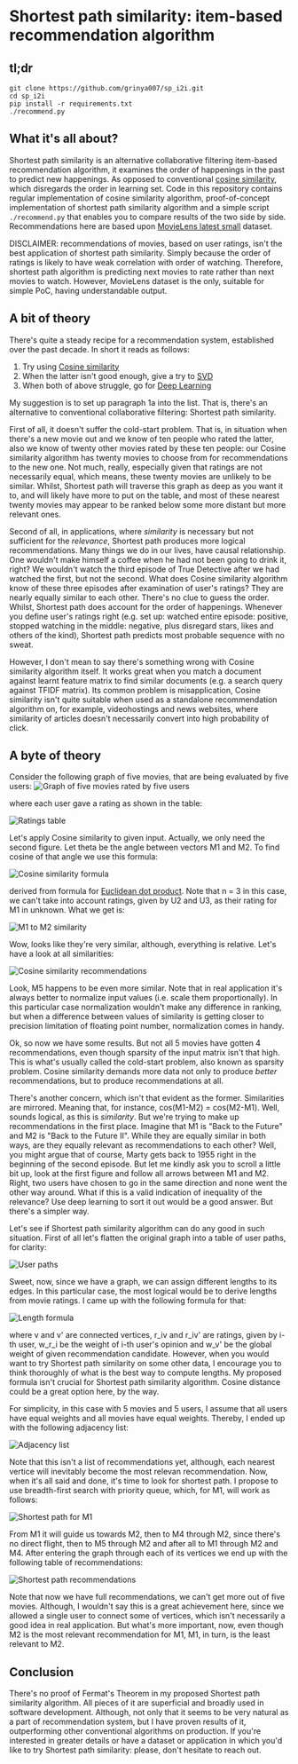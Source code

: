 # Shortest path similarity: item-based recommendation algorithm
## tl;dr
```
git clone https://github.com/grinya007/sp_i2i.git
cd sp_i2i
pip install -r requirements.txt
./recommend.py
```
## What it's all about?
Shortest path similarity is an alternative collaborative filtering item-based recommendation algorithm, it examines the order of happenings in the past to predict new happenings. As opposed to conventional [cosine similarity](https://en.wikipedia.org/wiki/Cosine_similarity), which disregards the order in learning set. Code in this repository contains regular implementation of cosine similarity algorithm, proof-of-concept implementation of shortest path similarity algorithm and a simple script ```./recommend.py``` that enables you to compare results of the two side by side. Recommendations here are based upon [MovieLens latest small](http://files.grouplens.org/datasets/movielens/ml-latest-small-README.html) dataset.

DISCLAIMER: recommendations of movies, based on user ratings, isn't the best application of shortest path similarity. Simply because the order of ratings is likely to have weak correlation with order of watching. Therefore, shortest path algorithm is predicting next movies to rate rather than next movies to watch. However, MovieLens dataset is the only, suitable for simple PoC, having understandable output.

## A bit of theory
There's quite a steady recipe for a recommendation system, established over the past decade. In short it reads as follows:
1. Try using [Cosine similarity](https://en.wikipedia.org/wiki/Cosine_similarity)
2. When the latter isn't good enough, give a try to [SVD](https://en.wikipedia.org/wiki/Singular_value_decomposition)
3. When both of above struggle, go for [Deep Learning](https://en.wikipedia.org/wiki/Deep_learning)

My suggestion is to set up paragraph 1a into the list. That is, there's an alternative to conventional collaborative filtering: Shortest path similarity.

First of all, it doesn't suffer the cold-start problem. That is, in situation when there's a new movie out and we know of ten people who rated the latter, also we know of twenty other movies rated by these ten people: our Cosine similarity algorithm has twenty movies to choose from for recommendations to the new one. Not much, really, especially given that ratings are not necessarily equal, which means, these twenty movies are unlikely to be similar. Whilst, Shortest path will traverse this graph as deep as you want it to, and will likely have more to put on the table, and most of these nearest twenty movies may appear to be ranked below some more distant but more relevant ones.

Second of all, in applications, where _similarity_ is necessary but not sufficient for the _relevance_, Shortest path produces more logical recommendations. Many things we do in our lives, have causal relationship. One wouldn't make himself a coffee when he had not been going to drink it, right? We wouldn't watch the third episode of True Detective after we had watched the first, but not the second. What does Cosine similarity algorithm know of these three episodes after examination of user's ratings? They are nearly equally similar to each other. There's no clue to guess the order. Whilst, Shortest path does account for the order of happenings. Whenever you define user's ratings right (e.g. set up: watched entire episode: positive, stopped watching in the middle: negative, plus disregard stars, likes and others of the kind), Shortest path predicts most probable sequence with no sweat.

However, I don't mean to say there's something wrong with Cosine similarity algorithm itself. It works great when you match a document against learnt feature matrix to find similar documents (e.g. a search query against TFIDF matrix). Its common problem is misapplication, Cosine similarity isn't quite suitable when used as a standalone recommendation algorithm on, for example, videohostings and news websites, where similarity of articles doesn't necessarily convert into high probability of click.

## A byte of theory
Consider the following graph of five movies, that are being evaluated by five users:
![Graph of five movies rated by five users](/img/5u5m_graph.png)

where each user gave a rating as shown in the table:

![Ratings table](/img/5u5m_table.png)

Let's apply Cosine similarity to given input. Actually, we only need the second figure. Let theta be the angle between vectors M1 and M2. To find cosine of that angle we use this formula:

![Cosine similarity formula](/img/cosine_i2i_formula_1.png)

derived from formula for [Euclidean dot product](https://en.wikipedia.org/wiki/Euclidean_vector#Dot_product). Note that n = 3 in this case, we can't take into account ratings, given by U2 and U3, as their rating for M1 in unknown. What we get is:

![M1 to M2 similarity](/img/cosine_i2i_formula_m1_m2_1.png)

Wow, looks like they're very similar, although, everything is relative. Let's have a look at all similarities:

![Cosine similarity recommendations](/img/cosine_i2i_recs.png)

Look, M5 happens to be even more similar. Note that in real application it's always better to normalize input values (i.e. scale them proportionally). In this particular case normalization wouldn't make any difference in ranking, but when a difference between values of similarity is getting closer to precision limitation of floating point number, normalization comes in handy.

Ok, so now we have some results. But not all 5 movies have gotten 4 recommendations, even though sparsity of the input matrix isn't that high. This is what's usually called the cold-start problem, also known as sparsity problem. Cosine similarity demands more data not only to produce _better_ recommendations, but to produce recommendations at all.

There's another concern, which isn't that evident as the former. Similarities are mirrored. Meaning that, for instance, cos(M1-M2) = cos(M2-M1). Well, sounds logical, as this is _similarity_. But we're trying to make up recommendations in the first place. Imagine that M1 is "Back to the Future" and M2 is "Back to the Future II". While they are equally similar in both ways, are they equally relevant as recommendations to each other? Well, you might argue that of course, Marty gets back to 1955 right in the beginning of the second episode. But let me kindly ask you to scroll a little bit up, look at the first figure and follow all arrows between M1 and M2. Right, two users have chosen to go in the same direction and none went the other way around. What if this is a valid indication of inequality of the relevance? Use deep learning to sort it out would be a good answer. But there's a simpler way.

Let's see if Shortest path similarity algorithm can do any good in such situation. First of all let's flatten the original graph into a table of user paths, for clarity:

![User paths](/img/sp_user_paths.png)

Sweet, now, since we have a graph, we can assign different lengths to its edges. In this particular case, the most logical would be to derive lengths from movie ratings. I came up with the following formula for that:

![Length formula](/img/sp_edge_length_formula.png)

where v and v' are connected vertices, r_iv and r_iv' are ratings, given by i-th user, w_r_i be the weight of i-th user's opinion and w_v' be the global weight of given recommendation candidate. However, when you would want to try Shortest path similarity on some other data, I encourage you to think thoroughly of what is the best way to compute lengths. My proposed formula isn't crucial for Shortest path similarity algorithm. Cosine distance could be a great option here, by the way.

For simplicity, in this case with 5 movies and 5 users, I assume that all users have equal weights and all movies have equal weights. Thereby, I ended up with the following adjacency list:

![Adjacency list](/img/sp_movies_adjacency_list.png)

Note that this isn't a list of recommendations yet, although, each nearest vertice will inevitably become the most relevan recommendation. Now, when it's all said and done, it's time to look for shortest path. I propose to use breadth-first search with priority queue, which, for M1, will work as follows:

![Shortest path for M1](/img/sp_recs_for_m1.png)

From M1 it will guide us towards M2, then to M4 through M2, since there's no direct flight, then to M5 through M2 and after all to M1 through M2 and M4. After entering the graph through each of its vertices we end up with the following table of recommendations:

![Shortest path recommendations](/img/sp_recs.png)

Note that now we have full recommendations, we can't get more out of five movies. Although, I wouldn't say this is a great achievement here, since we allowed a single user to connect some of vertices, which isn't necessarily a good idea in real application. But what's more important, now, even though M2 is the most relevant recommendation for M1, M1, in turn, is the least relevant to M2.

## Conclusion
There's no proof of Fermat's Theorem in my proposed Shortest path similarity algorithm. All pieces of it are superficial and broadly used in software development. Although, not only that it seems to be very natural as a part of recommendation system, but I have proven results of it, outperforming other conventional algorithms on production. If you're interested in greater details or have a dataset or application in which you'd like to try Shortest path similarity: please, don't hesitate to reach out.
